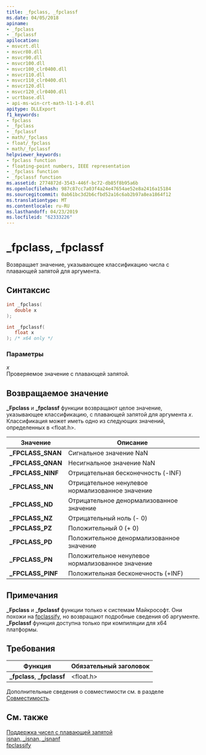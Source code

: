 ```yaml
---
title: _fpclass, _fpclassf
ms.date: 04/05/2018
apiname:
- _fpclass
- _fpclassf
apilocation:
- msvcrt.dll
- msvcr80.dll
- msvcr90.dll
- msvcr100.dll
- msvcr100_clr0400.dll
- msvcr110.dll
- msvcr110_clr0400.dll
- msvcr120.dll
- msvcr120_clr0400.dll
- ucrtbase.dll
- api-ms-win-crt-math-l1-1-0.dll
apitype: DLLExport
f1_keywords:
- fpclass
- _fpclass
- _fpclassf
- math/_fpclass
- float/_fpclass
- math/_fpclassf
helpviewer_keywords:
- fpclass function
- floating-point numbers, IEEE representation
- _fpclass function
- _fpclassf function
ms.assetid: 2774872d-3543-446f-bc72-db85f8b95a6b
ms.openlocfilehash: 987c87cc7a03f4a24e47654ae52e8a2416a15184
ms.sourcegitcommit: 0ab61bc3d2b6cfbd52a16c6ab2b97a8ea1864f12
ms.translationtype: MT
ms.contentlocale: ru-RU
ms.lasthandoff: 04/23/2019
ms.locfileid: "62333226"
---
```

# <a name="fpclass-fpclassf"></a>_fpclass, _fpclassf

Возвращает значение, указывающее классификацию числа с плавающей запятой для аргумента.

## <a name="syntax"></a>Синтаксис

```C
int _fpclass(
   double x
);

int _fpclassf(
   float x
); /* x64 only */
```

### <a name="parameters"></a>Параметры

*x*<br/>
Проверяемое значение с плавающей запятой.

## <a name="return-value"></a>Возвращаемое значение

**_Fpclass** и **_fpclassf** функции возвращают целое значение, указывающее классификацию, с плавающей запятой для аргумента *x*. Классификация может иметь одно из следующих значений, определенных в \<float.h>.

|Значение|Описание|
|-----------|-----------------|
|**_FPCLASS_SNAN**|Сигнальное значение NaN|
|**_FPCLASS_QNAN**|Несигнальное значение NaN|
|**_FPCLASS_NINF**|Отрицательная бесконечность (-INF)|
|**_FPCLASS_NN**|Отрицательное ненулевое нормализованное значение|
|**_FPCLASS_ND**|Отрицательное денормализованное значение|
|**_FPCLASS_NZ**|Отрицательный ноль (- 0)|
|**_FPCLASS_PZ**|Положительный 0 (+ 0)|
|**_FPCLASS_PD**|Положительное денормализованное значение|
|**_FPCLASS_PN**|Положительное ненулевое нормализованное значение|
|**_FPCLASS_PINF**|Положительная бесконечность (+INF)|

## <a name="remarks"></a>Примечания

**_Fpclass** и **_fpclassf** функции только к системам Майкрософт. Они похожи на [fpclassify](fpclassify.md), но возвращают подробные сведения об аргументе. **_Fpclassf** функция доступна только при компиляции для x64 платформы.

## <a name="requirements"></a>Требования

|Функция|Обязательный заголовок|
|--------------|---------------------|
|**_fpclass**, **_fpclassf**|\<float.h>|

Дополнительные сведения о совместимости см. в разделе [Совместимость](../../c-runtime-library/compatibility.md).

## <a name="see-also"></a>См. также

[Поддержка чисел с плавающей запятой](../../c-runtime-library/floating-point-support.md)<br/>
[isnan, _isnan, _isnanf](isnan-isnan-isnanf.md)<br/>
[fpclassify](fpclassify.md)<br/>